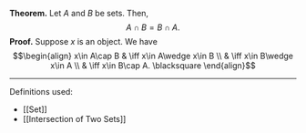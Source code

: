 **Theorem.** Let $A$ and $B$ be sets. Then, $$A\cap B=B\cap A.$$
**Proof.** Suppose $x$ is an object. We have
$$\begin{align}
x\in A\cap B & \iff x\in A\wedge x\in B \\
 & \iff x\in B\wedge x\in A \\
 & \iff x\in B\cap A. \blacksquare
\end{align}$$
***
Definitions used:
- [[Set]]
- [[Intersection of Two Sets]]